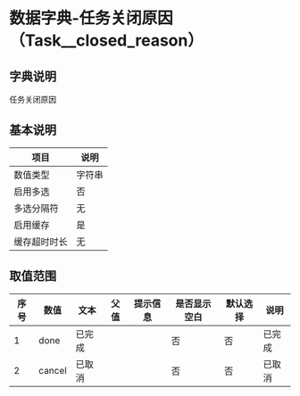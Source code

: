 # 数据字典-任务关闭原因（Task__closed_reason）
## 字典说明
任务关闭原因

## 基本说明
| 项目 | 说明 |
| ---- | ---- |
| 数值类型 | 字符串 |
| 启用多选 | 否 |
| 多选分隔符 | 无 |
| 启用缓存 | 是 |
| 缓存超时时长 | 无 |

## 取值范围
| 序号 | 数值 | 文本 | 父值 | 提示信息 | 是否显示空白 | 默认选择 | 说明 |
| ---- | ---- | ---- | ---- | ---- | ---- | ---- | ---- |
| 1 | done | 已完成 |  |  | 否 | 否 | 已完成 |
| 2 | cancel | 已取消 |  |  | 否 | 否 | 已取消 |

